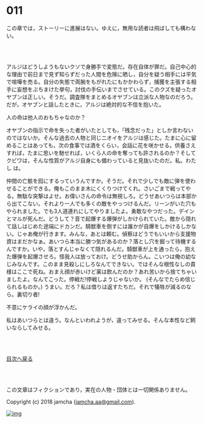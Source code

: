 # 011

この章では，ストーリーに進展はない。ゆえに，無用な読者は飛ばしても構わない。  

<br>  

<br>  

アルジはどうしようもないクソで身勝手で変態だ。存在自体が罪だ。自己中心的な理由で前日まで見ず知らずだった人間を危険に晒し，自分を疑う相手には平気で喧嘩を売る。自分の失態で両腕をもがれたにもかかわらず，捕獲を主張する相手に妄想をぶちまけた挙句，討伐の手伝いまでさせている。このクズを疑ったオヤブンは正しい。そうだ。調査隊をまとめるオヤブンは立派な人物なのだろう。だが，オヤブンと話したときに，アルジは絶対的な不信を抱いた。  

人の命は他人のおもちゃなのか？  

オヤブンの指示で命を失った者がいたとしても，「残念だった」としか言わないのではないか。そんな過去の人物と同じニオイをアルジは感じた。たまに心に留めることはあっても，次の食事では酒をくらい，会話に花を咲かせる。供養さえすれば，たまに思いを馳せれば，いくら人の命を奪っても許されるのか？そしてクビワは，そんな性質がアルジ自身にも備わっていると見抜いたのだ。私。わたし は。  

仲間の亡骸を囮にするっていうんですか。そうだ。それで少しでも敵に弾を使わせることができる。俺もこのまま木にくくりつけてくれ。さいごまで戦ってやる。無駄な突撃はよせ。お偉いさんの命令は無視しろ。どうせあいつらは本部から出てこない。それより一人でも多くの敵をやっつけるんだ。リーンがいた穴もやられました。でも3人道連れにしてやりましたよ。勇敢なやつだった。デインとマルが死んだ。どうして？音で起爆する爆弾がしかけられていた。敵から隠れて話しはじめた途端にドカンだ。騎獣車を倒すには誰かが自爆をしかけるしかない。じゃあ俺が行きます。みんな，あとは頼む。偵察はどうでもいいから支援物資はまだかなぁ。あいつら本当に勝つ気があるのか？落とし穴を掘って待機するんですか。いや，落とすんじゃなくて隠れるんだ。騎獣車が上を通ったら，抱えた爆弾を起爆させろ。怪我人は放っておけ。どうせ助からん。こいつは俺の幼なじみなんです。このまま見殺しにしろなんてできない。ではそんな根性なしの貴様はここで死ね。おまえ顔が赤いけど薬は飲んだのか？あれ苦いから捨てちゃいましたよ。なんてこった。停戦だ!停戦しようじゃないか。 (そんなでたらめ信じられるものか。) うまい。だろ？私は借りは返すたちだ。それで犠牲が減るのなら。裏切り者!  

不意にケライの顔が浮かんだ。  

私はあいつらとは違う。なんといわれようが，違ってみせる。そんな本性など飼いならしてみせる。  

<br>  
<br>  

[目次へ戻る](https://github.com/jamcha-aa/OblivionReports/blob/master/README.md)  

<br>  
<br>  

この文章はフィクションであり，実在の人物・団体とは一切関係ありません。  

Copyright (c) 2018 jamcha (jamcha.aa@gmail.com).  

[![img](http://i.creativecommons.org/l/by-nc-sa/4.0/88x31.png)](http://creativecommons.org/licenses/by-nc-sa/4.0/deed)